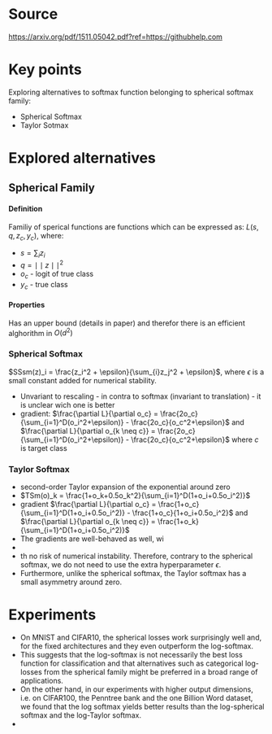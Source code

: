 # Source
https://arxiv.org/pdf/1511.05042.pdf?ref=https://githubhelp.com

#  Key points
Exploring alternatives to softmax function belonging to spherical softmax family:
- Spherical Softmax
- Taylor Sotmax
# Explored alternatives
## Spherical Family
#### Definition
Familiy of sperical functions are functions which can be expressed as: 
$L(s,q,z_c,y_c)$, where:
- $s=\sum_iz_i$
- $q = \mid \mid z\mid \mid ^2$
-  $o_c$ - logit of true class
- $y_c$ - true class
#### Properties
Has an upper bound (details in paper) and therefor there is an efficient alghorithm in $O(d^2)$

### Spherical Softmax
$SSsm(z)_i = \frac{z_i^2 + \epsilon}{\sum_{i}z_j^2 + \epsilon}$, where $\epsilon$ is a small constant added for numerical stability.
- Unvariant to rescaling - in contra to softmax (invariant to translation) - it is unclear wich one is better
- gradient: $\frac{\partial L}{\partial o_c} = \frac{2o_c}{\sum_{i=1}^D(o_i^2+\epsilon)} - \frac{2o_c}{o_c^2+\epsilon}$ and $\frac{\partial L}{\partial o_{k \neq c}} = \frac{2o_c}{\sum_{i=1}^D(o_i^2+\epsilon)} - \frac{2o_c}{o_c^2+\epsilon}$ where $c$ is target class

### Taylor Softmax
- second-order Taylor expansion of the exponential around zero
- $TSm(o)_k = \frac{1+o_k+0.5o_k^2}{\sum_{i=1}^D(1+o_i+0.5o_i^2)}$
- gradient $\frac{\partial L}{\partial o_c} = \frac{1+o_c}{\sum_{i=1}^D(1+o_i+0.5o_i^2)} - \frac{1+o_c}{1+o_i+0.5o_i^2}$ and $\frac{\partial L}{\partial o_{k \neq c}} = \frac{1+o_k}{\sum_{i=1}^D(1+o_i+0.5o_i^2)}$
- The gradients are well-behaved as well, wi
- 
- th no risk of numerical instability. Therefore, contrary to the spherical softmax, we do not need to use the extra hyperparameter $\epsilon$.
- Furthermore, unlike the spherical softmax, the Taylor softmax has a small asymmetry around zero.

# Experiments 
- On MNIST and CIFAR10, the spherical losses work surprisingly well and, for the fixed architectures and they even outperform the log-softmax. 
- This suggests that the log-softmax is not necessarily the best loss function for classification and that alternatives such as categorical log-losses from the spherical family might be preferred in a broad range of applications.
- On the other hand, in our experiments with higher output dimensions, i.e. on CIFAR100, the Penntree bank and the one Billion Word dataset, we found that the log softmax yields better results than the log-spherical softmax and the log-Taylor softmax.
- 